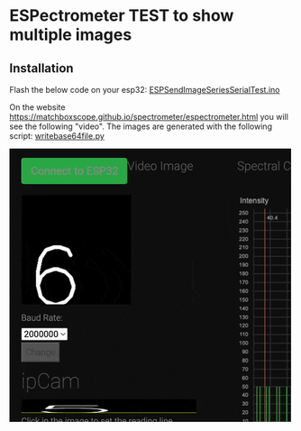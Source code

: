 # ESPectrometer TEST to show multiple images

## Installation

Flash the below code on your esp32: [ESPSendImageSeriesSerialTest.ino](ESPSendImageSeriesSerialTest.ino)

On the website https://matchboxscope.github.io/spectrometer/espectrometer.html you will see the following "video". The images are generated with the following script: [writebase64file.py](writebase64file.py)

<a href="#logo" name="logo"><img src="./test.gif" width="500"></a>
